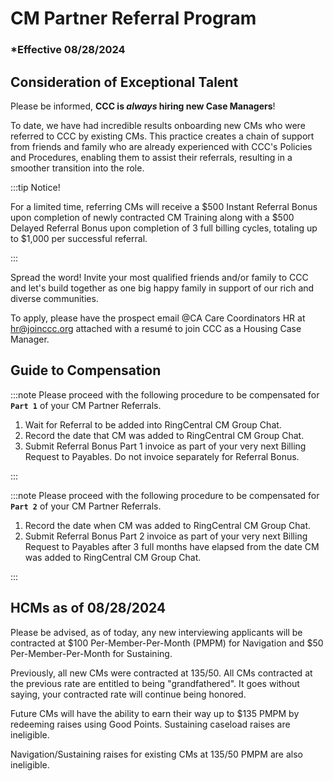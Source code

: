 # CM Partner Referral Program

### \*Effective 08/28/2024

## Consideration of Exceptional Talent

Please be informed, **CCC is _always_ hiring new Case Managers**!

To date, we have had incredible results onboarding new CMs who were referred to CCC by existing CMs. This practice
creates a chain of support from friends and family who are already experienced with CCC's Policies and Procedures,
enabling them to assist their referrals, resulting in a smoother transition into the role.

:::tip Notice!

For a limited time, referring CMs will receive a $500 Instant Referral Bonus upon completion of newly contracted CM
Training along with a $500 Delayed Referral Bonus upon completion of 3 full billing cycles, totaling up to $1,000 per
successful referral.

:::

Spread the word! Invite your most qualified friends and/or family to CCC and let's build together as one big happy family in
support of our rich and diverse communities.

To apply, please have the prospect email @CA Care Coordinators HR at hr@joinccc.org attached with a resumé to join CCC
as a Housing Case Manager.

## Guide to Compensation

:::note Please proceed with the following procedure to be compensated for **`Part 1`** of your CM Partner Referrals.

1. Wait for Referral to be added into RingCentral CM Group Chat.
2. Record the date that CM was added to RingCentral CM Group Chat.
3. Submit Referral Bonus Part 1 invoice as part of your very next Billing Request to Payables. Do not invoice separately
   for Referral Bonus.

:::

:::note Please proceed with the following procedure to be compensated for **`Part 2`** of your CM Partner Referrals.

1. Record the date when CM was added to RingCentral CM Group Chat.
2. Submit Referral Bonus Part 2 invoice as part of your very next Billing Request to Payables after 3 full months have
   elapsed from the date CM was added to RingCentral CM Group Chat.

:::

## HCMs as of 08/28/2024

Please be advised, as of today, any new interviewing applicants will be contracted at $100 Per-Member-Per-Month (PMPM)
for Navigation and $50 Per-Member-Per-Month for Sustaining.

Previously, all new CMs were contracted at $135/$50. All CMs contracted at the previous rate are entitled to being
"grandfathered". It goes without saying, your contracted rate will continue being honored.

Future CMs will have the ability to earn their way up to $135 PMPM by redeeming raises using Good Points. Sustaining
caseload raises are ineligible.

Navigation/Sustaining raises for existing CMs at $135/$50 PMPM are also ineligible.
